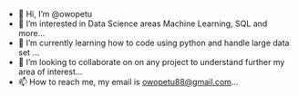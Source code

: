 - 👋 Hi, I’m @owopetu
- 👀 I’m interested in Data Science areas Machine Learning, SQL and more...
- 🌱 I’m currently learning how to code using python and handle large data set ...
- 💞️ I’m looking to collaborate on on any project to understand further my area of interest...
- 📫 How to reach me, my email is owopetu88@gmail.com...

<!---
owopetu/owopetu is a ✨ special ✨ repository because its `README.md` (this file) appears on your GitHub profile.
You can click the Preview link to take a look at your changes.
--->
